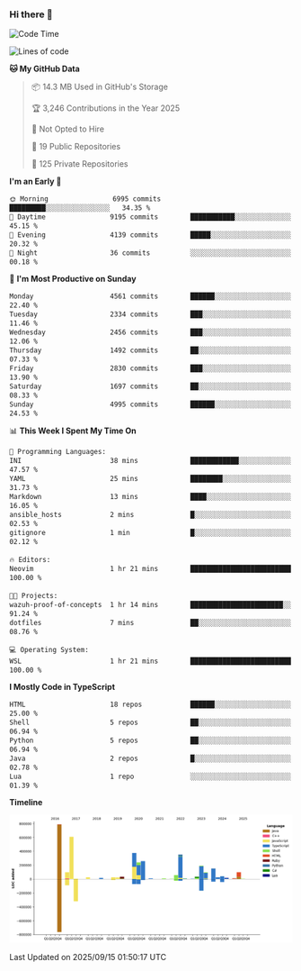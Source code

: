 ### Hi there 👋

<!--
**Clumsy-Coder/Clumsy-Coder** is a ✨ _special_ ✨ repository because its `README.md` (this file) appears on your GitHub profile.

Here are some ideas to get you started:

- 🔭 I’m currently working on ...
- 🌱 I’m currently learning ...
- 👯 I’m looking to collaborate on ...
- 🤔 I’m looking for help with ...
- 💬 Ask me about ...
- 📫 How to reach me: ...
- 😄 Pronouns: ...
- ⚡ Fun fact: ...
-->

<!-- anmol098/waka-readme-stats -->
<!--START_SECTION:waka-->
![Code Time](http://img.shields.io/badge/Code%20Time-1%2C336%20hrs%2040%20mins-blue)

![Lines of code](https://img.shields.io/badge/From%20Hello%20World%20I%27ve%20Written-3.6%20million%20lines%20of%20code-blue)

**🐱 My GitHub Data** 

> 📦 14.3 MB Used in GitHub's Storage 
 > 
> 🏆 3,246 Contributions in the Year 2025
 > 
> 🚫 Not Opted to Hire
 > 
> 📜 19 Public Repositories 
 > 
> 🔑 125 Private Repositories 
 > 
**I'm an Early 🐤** 

```text
🌞 Morning                6995 commits        █████████░░░░░░░░░░░░░░░░   34.35 % 
🌆 Daytime                9195 commits        ███████████░░░░░░░░░░░░░░   45.15 % 
🌃 Evening                4139 commits        █████░░░░░░░░░░░░░░░░░░░░   20.32 % 
🌙 Night                  36 commits          ░░░░░░░░░░░░░░░░░░░░░░░░░   00.18 % 
```
📅 **I'm Most Productive on Sunday** 

```text
Monday                   4561 commits        ██████░░░░░░░░░░░░░░░░░░░   22.40 % 
Tuesday                  2334 commits        ███░░░░░░░░░░░░░░░░░░░░░░   11.46 % 
Wednesday                2456 commits        ███░░░░░░░░░░░░░░░░░░░░░░   12.06 % 
Thursday                 1492 commits        ██░░░░░░░░░░░░░░░░░░░░░░░   07.33 % 
Friday                   2830 commits        ███░░░░░░░░░░░░░░░░░░░░░░   13.90 % 
Saturday                 1697 commits        ██░░░░░░░░░░░░░░░░░░░░░░░   08.33 % 
Sunday                   4995 commits        ██████░░░░░░░░░░░░░░░░░░░   24.53 % 
```


📊 **This Week I Spent My Time On** 

```text
💬 Programming Languages: 
INI                      38 mins             ████████████░░░░░░░░░░░░░   47.57 % 
YAML                     25 mins             ████████░░░░░░░░░░░░░░░░░   31.73 % 
Markdown                 13 mins             ████░░░░░░░░░░░░░░░░░░░░░   16.05 % 
ansible_hosts            2 mins              █░░░░░░░░░░░░░░░░░░░░░░░░   02.53 % 
gitignore                1 min               █░░░░░░░░░░░░░░░░░░░░░░░░   02.12 % 

🔥 Editors: 
Neovim                   1 hr 21 mins        █████████████████████████   100.00 % 

🐱‍💻 Projects: 
wazuh-proof-of-concepts  1 hr 14 mins        ███████████████████████░░   91.24 % 
dotfiles                 7 mins              ██░░░░░░░░░░░░░░░░░░░░░░░   08.76 % 

💻 Operating System: 
WSL                      1 hr 21 mins        █████████████████████████   100.00 % 
```

**I Mostly Code in TypeScript** 

```text
HTML                     18 repos            ██████░░░░░░░░░░░░░░░░░░░   25.00 % 
Shell                    5 repos             ██░░░░░░░░░░░░░░░░░░░░░░░   06.94 % 
Python                   5 repos             ██░░░░░░░░░░░░░░░░░░░░░░░   06.94 % 
Java                     2 repos             █░░░░░░░░░░░░░░░░░░░░░░░░   02.78 % 
Lua                      1 repo              ░░░░░░░░░░░░░░░░░░░░░░░░░   01.39 % 
```



**Timeline**

![Lines of Code chart](https://raw.githubusercontent.com/Clumsy-Coder/Clumsy-Coder/main/assets/bar_graph.png)


 Last Updated on 2025/09/15 01:50:17 UTC
<!--END_SECTION:waka-->
